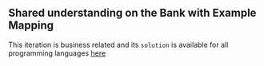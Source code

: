 ## Shared understanding on the Bank with Example Mapping
This iteration is business related and its `solution` is available for all programming languages [here](../../docs/global-solution/9.bank-example-mapping.md)